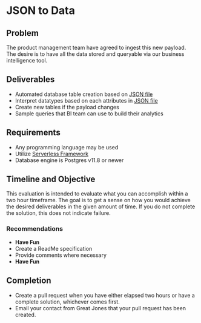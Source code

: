 # JSON to Data

## Problem
The product management team have agreed to ingest this new payload. The desire is to have all the data stored and queryable via our business intelligence tool.

## Deliverables
* Automated database table creation based on [JSON file](https://github.com/great-jones/json_to_data/blob/main/sample.json)
* Interpret datatypes based on each attributes in [JSON file](https://github.com/great-jones/json_to_data/blob/main/sample.json)
* Create new tables if the payload changes
* Sample queries that BI team can use to build their analytics

## Requirements
* Any programming language may be used
* Utilize [Serverless Framework](https://www.serverless.com/)
* Database engine is Postgres v11.8 or newer

## Timeline and Objective
This evaluation is intended to evaluate what you can accomplish within a two hour timeframe. The goal is to get a sense on how you would achieve the desired deliverables in the given amount of time. If you do not complete the solution, this does not indicate failure.
### Recommendations
* **Have Fun**
* Create a ReadMe specification
* Provide comments where necessary
* **Have Fun**

## Completion
* Create a pull request when you have either elapsed two hours or have a complete solution, whichever comes first.
* Email your contact from Great Jones that your pull request has been created.
